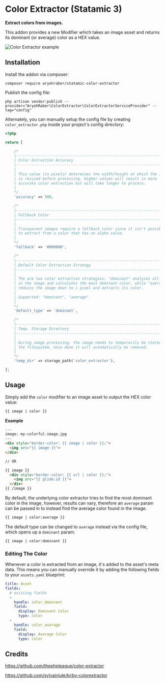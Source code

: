 # Color Extractor (Statamic 3)

**Extract colors from images.**

This addon provides a new Modifier which takes an image asset and returns its dominant (or average) color as a HEX value.

![Color Extractor example](https://user-images.githubusercontent.com/5065331/79727966-7b8e3a00-82ed-11ea-870a-8a5f4e0d05e8.jpg)

## Installation

Install the addon via composer:

```
composer require aryehraber/statamic-color-extractor
```

Publish the config file:

```
php artisan vendor:publish --provider="AryehRaber\ColorExtractor\ColorExtractorServiceProvider" --tag="config"
```

Alternately, you can manually setup the config file by creating `color_extractor.php` inside your project's config directory:

```php
<?php

return [

    /*
    |--------------------------------------------------------------------------
    | Color Extraction Accuracy
    |--------------------------------------------------------------------------
    |
    | This value (in pixels) determines the width/height at which the image
    | is resized before processing. Higher values will result in more
    | accurate color extraction but will take longer to process.
    |
    */
    'accuracy' => 500,

    /*
    |--------------------------------------------------------------------------
    | Fallback Color
    |--------------------------------------------------------------------------
    |
    | Transparent images require a fallback color since it isn't possible
    | to extract from a color that has an alpha value.
    |
    */
    'fallback' => '#000000',

    /*
    |--------------------------------------------------------------------------
    | Default Color Extraction Strategy
    |--------------------------------------------------------------------------
    |
    | The are two color extraction strategies; "dominant" analyses all pixels
    | in the image and calculates the most dominant color, while "average"
    | reduces the image down to 1 pixel and extracts its color.
    |
    | Supported: "dominant", "average"
    |
    */
    'default_type' => 'dominant',

    /*
    |--------------------------------------------------------------------------
    | Temp. Storage Directory
    |--------------------------------------------------------------------------
    |
    | During image processing, the image needs to temporarily be stored on
    | the filesystem, once done it will automatically be removed.
    |
    */
    'temp_dir' => storage_path('color_extractor'),

];
```

## Usage

Simply add the `color` modifier to an image asset to output the HEX color value:

```html
{{ image | color }}
```

**Example**

```html
---
image: my-colorful-image.jpg
---
<div style="border-color: {{ image | color }};">
  <img src="{{ image }}">
</div>

// OR

{{ image }}
  <div style="border-color: {{ url | color }};">
    <img src="{{ glide:id }}">
  </div>
{{ /image }}
```

By default, the underlying color extractor tries to find the most dominant color in the image, however, results can vary, therefore an `average` param can be passed in to instead find the average color found in the image.

```html
{{ image | color:average }}
```

The default type can be changed to `average` instead via the config file, which opens up a `dominant` param:

```html
{{ image | color:dominant }}
```

### Editing The Color

Whenever a color is extracted from an image, it's added to the asset's meta data. This means you can manually override it by adding the following fields to your `assets.yaml` blueprint:

```yaml
title: Asset
fields:
  # existing fields
  -
    handle: color_dominant
    field:
      display: Dominant Color
      type: color
  -
    handle: color_average
    field:
      display: Average Color
      type: color
```

## Credits

https://github.com/thephpleague/color-extractor

https://github.com/sylvainjule/kirby-colorextractor
